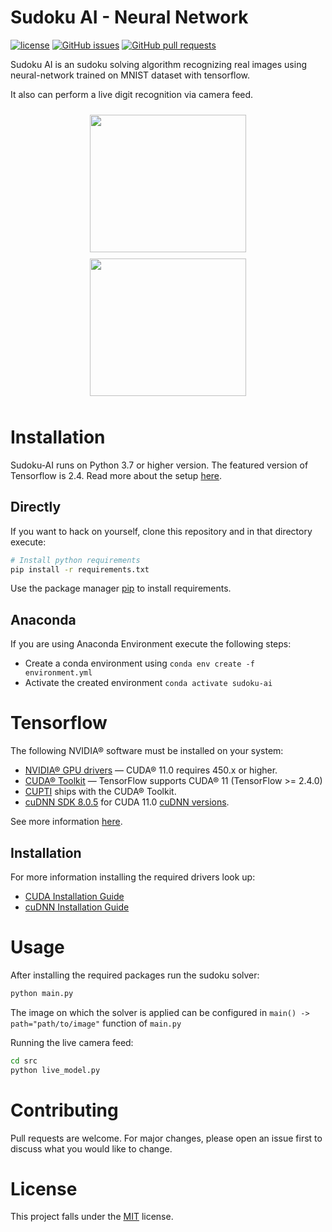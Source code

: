 <style>

.container {
  display: flex; 
  flex-direction: row;
  flex-wrap: wrap;
  justify-content: space-around;
  margin-bottom: 15px;
  padding: 5px;
}


.gif {
  margin: 5px; 
}

</style>

# Sudoku AI - Neural Network

[![license](https://img.shields.io/pypi/l/ansicolortags.svg)]()
[![GitHub issues](https://img.shields.io/github/issues/paul-buechner/sudoku-ai)]()
[![GitHub pull requests](https://img.shields.io/github/issues-pr/paul-buechner/sudoku-ai)]()

Sudoku AI is an sudoku solving algorithm recognizing real images using neural-network trained on MNIST dataset with tensorflow.

It also can perform a live digit recognition via camera feed.

<div class="container">
<img src="https://media.giphy.com/media/ASAPIID1mWIUABjMYB/giphy.gif" class="gif" width="250" height="220"/>
<img src="https://media.giphy.com/media/nOuBaamMmtVH2E60op/giphy.gif" class="gif" width="250" height="220"/>
</div>

# Installation

Sudoku-AI runs on Python 3.7 or higher version. The featured version of Tensorflow is 2.4. Read more about the setup [here](#Tensorflow).

## Directly

If you want to hack on yourself, clone this repository and in that directory execute:

```bash
# Install python requirements
pip install -r requirements.txt
```

Use the package manager [pip](https://pip.pypa.io/en/stable/) to install requirements.

## Anaconda

If you are using Anaconda Environment execute the following steps:

- Create a conda environment using `conda env create -f environment.yml`
- Activate the created environment `conda activate sudoku-ai`

# Tensorflow

The following NVIDIA® software must be installed on your system:

- [NVIDIA® GPU drivers](https://www.nvidia.com/download/index.aspx?lang=en-us) — CUDA® 11.0 requires 450.x or higher.
- [CUDA® Toolkit](https://developer.nvidia.com/cuda-11.0-download-archive) — TensorFlow supports CUDA® 11 (TensorFlow >= 2.4.0)
- [CUPTI](https://docs.nvidia.com/cuda/cupti/) ships with the CUDA® Toolkit.
- [cuDNN SDK 8.0.5](https://developer.nvidia.com/rdp/cudnn-archive#a-collapse805-110) for CUDA 11.0 [cuDNN versions](https://developer.nvidia.com/rdp/cudnn-archive).

See more information [here](https://www.tensorflow.org/install/gpu).

## Installation

For more information installing the required drivers look up:

- [CUDA Installation Guide](https://docs.nvidia.com/cuda/cuda-installation-guide-microsoft-windows/)
- [cuDNN Installation Guide](https://docs.nvidia.com/deeplearning/cudnn/install-guide/index.html#install-windows)

# Usage

After installing the required packages run the sudoku solver:

```bash
python main.py
```

The image on which the solver is applied can be configured in `main() -> path="path/to/image"` function of `main.py`

Running the live camera feed:

```bash
cd src
python live_model.py
```

# Contributing

Pull requests are welcome. For major changes, please open an issue first to discuss what you would like to change.

# License

This project falls under the [MIT](https://choosealicense.com/licenses/mit/) license.
